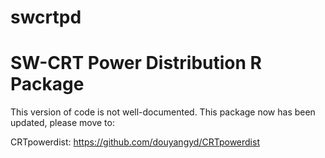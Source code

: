 # swcrtpd
# SW-CRT Power Distribution R Package

This version of code is not well-documented. This package now has been updated, please move to:

CRTpowerdist:
https://github.com/douyangyd/CRTpowerdist
